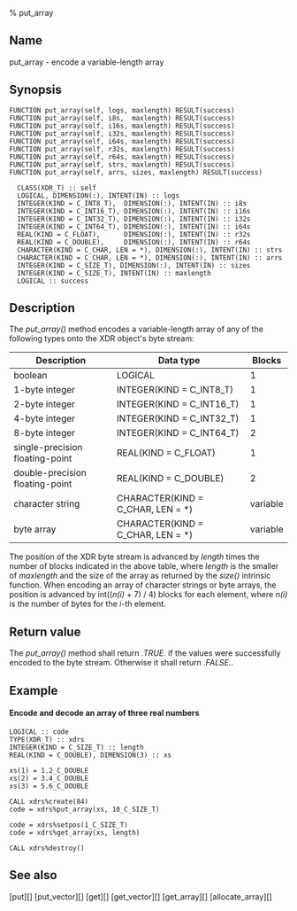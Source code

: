 % put_array


Name
----

put_array - encode a variable-length array


Synopsis
--------

~~~{.synopsis}
FUNCTION put_array(self, logs, maxlength) RESULT(success)
FUNCTION put_array(self, i8s,  maxlength) RESULT(success)
FUNCTION put_array(self, i16s, maxlength) RESULT(success)
FUNCTION put_array(self, i32s, maxlength) RESULT(success)
FUNCTION put_array(self, i64s, maxlength) RESULT(success)
FUNCTION put_array(self, r32s, maxlength) RESULT(success)
FUNCTION put_array(self, r64s, maxlength) RESULT(success)
FUNCTION put_array(self, strs, maxlength) RESULT(success)
FUNCTION put_array(self, arrs, sizes, maxlength) RESULT(success)

  CLASS(XDR_T) :: self
  LOGICAL, DIMENSION(:), INTENT(IN) :: logs
  INTEGER(KIND = C_INT8_T),  DIMENSION(:), INTENT(IN) :: i8s
  INTEGER(KIND = C_INT16_T), DIMENSION(:), INTENT(IN) :: i16s
  INTEGER(KIND = C_INT32_T), DIMENSION(:), INTENT(IN) :: i32s
  INTEGER(KIND = C_INT64_T), DIMENSION(:), INTENT(IN) :: i64s
  REAL(KIND = C_FLOAT),      DIMENSION(:), INTENT(IN) :: r32s
  REAL(KIND = C_DOUBLE),     DIMENSION(:), INTENT(IN) :: r64s
  CHARACTER(KIND = C_CHAR, LEN = *), DIMENSION(:), INTENT(IN) :: strs
  CHARACTER(KIND = C_CHAR, LEN = *), DIMENSION(:), INTENT(IN) :: arrs
  INTEGER(KIND = C_SIZE_T), DIMENSION(:), INTENT(IN) :: sizes
  INTEGER(KIND = C_SIZE_T), INTENT(IN) :: maxlength
  LOGICAL :: success
~~~


Description
-----------

The *put_array()* method encodes a variable-length array of any of the
following types onto the XDR object's byte stream:

Description                     | Data type                          | Blocks
--------------------------------|------------------------------------|---------
boolean                         | LOGICAL                            | 1
1-byte integer                  | INTEGER(KIND = C_INT8_T)           | 1
2-byte integer                  | INTEGER(KIND = C_INT16_T)          | 1
4-byte integer                  | INTEGER(KIND = C_INT32_T)          | 1
8-byte integer                  | INTEGER(KIND = C_INT64_T)          | 2
single-precision floating-point | REAL(KIND = C_FLOAT)               | 1
double-precision floating-point | REAL(KIND = C_DOUBLE)              | 2
character string                | CHARACTER(KIND = C_CHAR, LEN = \*) | variable
byte array                      | CHARACTER(KIND = C_CHAR, LEN = \*) | variable

The position of the XDR byte stream is advanced by _length_ times the number of
blocks indicated in the above table, where _length_ is the smaller of
*maxlength* and the size of the array as returned by the *size()* intrinsic
function.  When encoding an array of character strings or byte arrays, the
position is advanced by int((*n(i)* + 7) / 4) blocks for each element, where
*n(i)* is the number of bytes for the *i*-th element.


Return value
------------

The *put_array()* method shall return *.TRUE.* if the values were successfully
encoded to the byte stream.  Otherwise it shall return *.FALSE.*.


Example
-------

#### Encode and decode an array of three real numbers

~~~{.example}
LOGICAL :: code
TYPE(XDR_T) :: xdrs
INTEGER(KIND = C_SIZE_T) :: length
REAL(KIND = C_DOUBLE), DIMENSION(3) :: xs

xs(1) = 1.2_C_DOUBLE
xs(2) = 3.4_C_DOUBLE
xs(3) = 5.6_C_DOUBLE

CALL xdrs%create(84)
code = xdrs%put_array(xs, 10_C_SIZE_T)

code = xdrs%setpos(1_C_SIZE_T)
code = xdrs%get_array(xs, length)

CALL xdrs%destroy()
~~~


See also
--------

[put][]
[put_vector][]
[get][]
[get_vector][]
[get_array][]
[allocate_array][]
